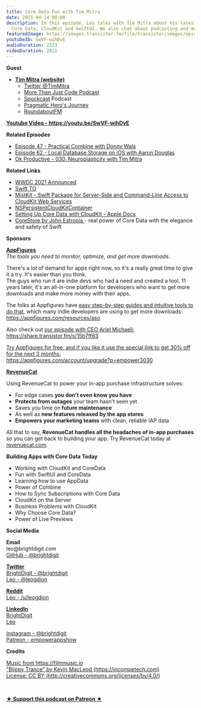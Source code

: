 ```yaml
---
title: Core Data Fun with Tim Mitra
date: 2021-04-14 00:00
description: In this episode, Leo talks with Tim Mitra about his latest project using
  Core Data, CloudKit and SwiftUI. We also chat about podcasting and more.
featuredImage: https://images.transistor.fm/file/transistor/images/episode/513297/full_1617997258-artwork.jpg
youtubeID: SwVF-wihDvE
audioDuration: 2323
videoDuration: 2411
---
```

<p><b>Guest</b></p><ul><li>
<a href="https://it-guy.com"><strong>Tim Mitra (website)</strong></a><ul>
<li><a href="https://twitter.com/timmitra">Twitter @TimMitra</a></li>
<li>
<a href="https://mtjc.fireside.fm/">More Than Just Code Podcast</a> </li>
<li>
<a href="http://spockcast.com/">Spockcast</a> Podcast</li>
<li><a href="https://podcasts.apple.com/au/podcast/pragmatic-heros-journey/id1548518533">Pragmatic Hero's Journe‪y</a></li>
<li><a href="https://roundaboutfm.com/">RoundaboutFM</a></li>
</ul>
</li></ul><p><a href="https://youtu.be/SwVF-wihDvE"><strong>Youtube Video - https://youtu.be/SwVF-wihDvE</strong></a></p><p><b>Related Episodes</b></p><ul>
<li><a href="https://share.transistor.fm/s/8442feb7">Episode 47 - Practical Combine with Donny Wals</a></li>
<li><a href="https://share.transistor.fm/s/f6092e38">Episode 62 - Local Database Storage on iOS with Aaron Douglas</a></li>
<li><a href="https://okproductive.com/episodes/030-neuroplasticity-with-tim-mitra">Ok Productive - 030. Neuroplasticity with Tim Mitra</a></li>
</ul><p><b>Related Links</b></p><ul>
<li><a href="https://www.apple.com/newsroom/2021/03/apples-worldwide-developers-conference-is-back-in-its-all-online-format/">WWDC 2021 Announced</a></li>
<li><a href="https://www.swiftconf.to">Swift TO</a></li>
<li><a href="https://github.com/brightdigit/MistKit">MistKit - Swift Package for Server-Side and Command-Line Access to CloudKit Web Services</a></li>
<li><a href="https://developer.apple.com/documentation/coredata/nspersistentcloudkitcontainer">NSPersistentCloudKitContainer</a></li>
<li><a href="https://developer.apple.com/documentation/coredata/mirroring_a_core_data_store_with_cloudkit/setting_up_core_data_with_cloudkit">Setting Up Core Data with CloudKit - Apple Docs</a></li>
<li>
<a href="https://github.com/JohnEstropia/CoreStore">CoreStore by John Estropia </a>- real power of Core Data with the elegance and safety of Swift</li>
</ul><p><b>Sponsors</b></p><p><a href="https://appfigures.com/account/upgrade?p=empower3030"><strong>AppFigures</strong></a><strong><br></strong><em>The tools you need to monitor, optimize, and get more downloads.</em><strong></strong></p><p>There's a lot of demand for apps right now, so it's a really great time to give it a try. It's easier than you think.<br>The guys who run it are indie devs who had a need and created a tool. 11 years later, it's an all-in-one platform for developers who want to get more downloads and make more money with their apps.</p><p>The folks at Appfigures have <a href="https://appfigures.com/resources/aso">easy step-by-step guides and intuitive tools to do that</a>, which many indie developers are using to get more downloads:<br><a href="https://appfigures.com/resources/aso">https://appfigures.com/resources/aso</a></p><p>Also check out <a href="https://share.transistor.fm/s/15b7ff63">our episode with CEO Ariel Michaeli:<br>https://share.transistor.fm/s/15b7ff63</a></p><p><a href="https://appfigures.com/account/upgrade?p=empower3030">Try Appfigures for free, and if you like it use the special link to get 30% off for the next 3 months:</a><a href="https://www.linode.com/?r=97e09acbd5d304d87dadef749491d245e71c74e7"><br></a><a href="https://appfigures.com/account/upgrade?p=empower3030">https://appfigures.com/account/upgrade?p=empower3030</a></p><p><a href="https://revenuecat.com/"><strong>RevenueCat</strong></a><strong></strong></p><p>Using RevenueCat to power your in-app purchase infrastructure solves:</p><ul>
<li>For edge cases <strong>you don’t even know you have</strong>
</li>
<li>
<strong>Protects from outages</strong> your team hasn’t seen yet</li>
<li>Saves you time on<strong> future maintenance </strong>
</li>
<li>As well as <strong>new features released by the app stores</strong>
</li>
<li>
<strong>Empowers your marketing teams</strong> with clean, reliable IAP data</li>
</ul><p>All that to say, <strong>RevenueCat handles all the headaches of in-app purchases</strong> so you can get back to building your app. Try RevenueCat today at <a href="http://revenuecat.com/">revenuecat.com</a>.</p><p><b>Building Apps with Core Data Today</b></p><ul>
<li>Working with CloudKit and CoreData</li>
<li>Fun with SwiftUI and CoreData</li>
<li>Learning how to use AppData</li>
<li>Power of Combine</li>
<li>How to Sync Subscriptions with Core Data</li>
<li>CloudKit on the Server</li>
<li>Business Problems with CloudKit</li>
<li>Why Choose Core Data?</li>
<li>Power of Live Previews</li>
</ul><p><b>Social Media</b></p><p><strong>Email</strong><br>leo@brightdigit.com<br><a href="https://github.com/brightdigit">GitHub - @brightdigit</a></p><p><a href="https://twitter.com/brightdigit"><strong>Twitter </strong><br>BrightDigit - @brightdigit</a><br><a href="https://twitter.com/leogdion">Leo - @leogdion</a></p><p><a href="https://www.reddit.com/user/leogdion"><strong>Reddit</strong><br>Leo - /u/leogdion</a></p><p><a href="https://www.linkedin.com/company/bright-digit"><strong>LinkedIn</strong><br>BrightDigit</a><br><a href="https://www.linkedin.com/in/leogdion/">Leo</a></p><p><a href="https://www.instagram.com/brightdigit/">Instagram - @brightdigit</a><br><a href="https://www.patreon.com/empowerappsshow">Patreon - empowerappshow</a></p><p><b>Credits</b></p><p><a href="https://filmmusic.io/">Music from https://filmmusic.io</a><br><a href="https://incompetech.com/">"Blippy Trance" by Kevin MacLeod (https://incompetech.com)</a><br><a href="http://creativecommons.org/licenses/by/4.0/">License: CC BY (http://creativecommons.org/licenses/by/4.0/)</a></p><p><br></p><p><strong><a rel="payment" title="★ Support this podcast on Patreon ★" href="https://www.patreon.com/empowerappsshow">★ Support this podcast on Patreon ★</a></strong></p>
      